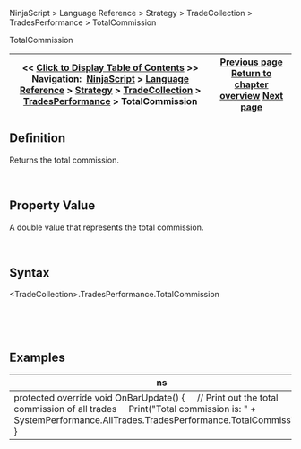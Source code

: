 ﻿


NinjaScript \> Language Reference \> Strategy \> TradeCollection \> TradesPerformance \> TotalCommission






















TotalCommission







| \<\< [Click to Display Table of Contents](totalcommission.md) \>\> **Navigation:**     [NinjaScript](ninjascript-1.md) \> [Language Reference](language_reference_wip-1.md) \> [Strategy](strategy-1.md) \> [TradeCollection](tradecollection-1.md) \> [TradesPerformance](tradesperformance-1.md) \> TotalCommission | [Previous page](ticks-1.md) [Return to chapter overview](tradesperformance-1.md) [Next page](totalquantity-1.md) |
| --- | --- |











## Definition


Returns the total commission.  

 


## Property Value


A double value that represents the total commission.


 


## Syntax
\<TradeCollection\>.TradesPerformance.TotalCommission


 


 


## Examples




| ns |
| --- |
| protected override void OnBarUpdate() {      // Print out the total commission of all trades      Print("Total commission is: " \+ SystemPerformance.AllTrades.TradesPerformance.TotalCommission); } |



 








